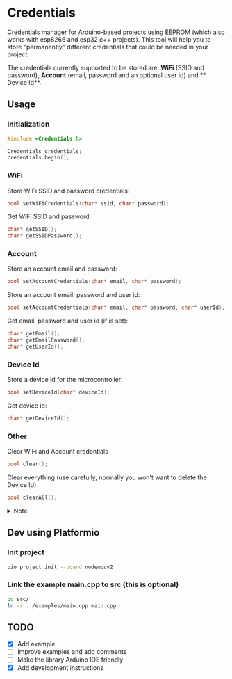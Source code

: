 # Credentials
Credentials manager for Arduino-based projects using EEPROM (which also works with esp8266 and esp32 c++ projects). This tool will help you to store "permanently" different credentials that could be needed in your project.

The credentials currently supported to be stored are: **WiFi** (SSID and password), **Account** (email, password and an optional user id) and ** Device Id**.

## Usage
### Initialization
```cpp
#include <Credentials.h>

Credentials credentials;
credentials.begin();
```

### WiFi
Store WiFi SSID and password credentials:
```cpp
bool setWiFiCredentials(char* ssid, char* password);
```
Get WiFi SSID and password:
```cpp
char* getSSID();
char* getSSIDPassword();
```
### Account
Store an account email and password:
```cpp
bool setAccountCredentials(char* email, char* password);
```
Store an account email, password and user id:
```cpp
bool setAccountCredentials(char* email, char* password, char* userId);
```
Get email, password and user id (if is set):
```cpp
char* getEmail();
char* getEmailPassword();
char* getUserId();
```
### Device Id
Store a device id for the microcontroller:
```cpp
bool setDeviceId(char* deviceId);
```
Get device id:
```cpp
char* getDeviceId();
```
### Other
Clear WiFi and Account credentials
```cpp
bool clear();
```
Clear everything (use carefully, normally you won't want to delete the Device Id)
```cpp
bool clearAll();
```
<details>
<summary>Note</summary>

The first time this library is used, it is recommended to run `clearAll()` once the first time, in order to avoid unexpected behaviour or delete previous information stored from other programs or projects.
</details>

## Dev using Platformio

### Init project
```bash
pio project init --board nodemcuv2
```
### Link the example main.cpp to src (this is optional)
```bash
cd src/
ln -s ../examples/main.cpp main.cpp
```

## TODO
- [x] Add example
- [ ] Improve examples and add comments
- [ ] Make the library Arduino IDE friendly
- [x] Add development instructions

